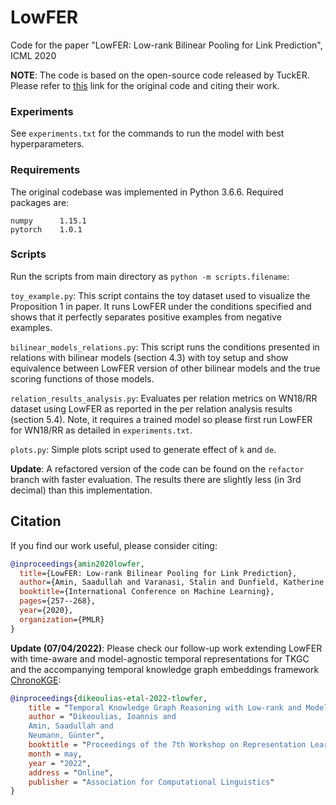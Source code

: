 # LowFER

Code for the paper "LowFER: Low-rank Bilinear Pooling for Link Prediction", ICML 2020

**NOTE**: The code is based on the open-source code released by TuckER. Please refer to [this](https://github.com/ibalazevic/TuckER) link for the original code and citing their work.

### Experiments

See `experiments.txt` for the commands to run the model with best hyperparameters.

### Requirements

The original codebase was implemented in Python 3.6.6. Required packages are:

    numpy      1.15.1
    pytorch    1.0.1

### Scripts

Run the scripts from main directory as `python -m scripts.filename`:

`toy_example.py`: This script contains the toy dataset used to visualize the Proposition 1 in paper. It runs LowFER under the conditions specified and shows that it perfectly separates positive examples from negative examples.

`bilinear_models_relations.py`: This script runs the conditions presented in relations with bilinear models (section 4.3) with toy setup and show equivalence between LowFER version of other bilinear models and the true scoring functions of those models.

`relation_results_analysis.py`: Evaluates per relation metrics on WN18/RR dataset using LowFER as reported in the per relation analysis results (section 5.4). Note, it requires a trained model so please first run LowFER for WN18/RR as detailed in `experiments.txt`.

`plots.py`: Simple plots script used to generate effect of `k` and `de`.

**Update**: A refactored version of the code can be found on the `refactor` branch with faster evaluation. The results there are slightly less (in 3rd decimal) than this implementation.

## Citation

If you find our work useful, please consider citing:

```bibtex
@inproceedings{amin2020lowfer,
  title={LowFER: Low-rank Bilinear Pooling for Link Prediction},
  author={Amin, Saadullah and Varanasi, Stalin and Dunfield, Katherine Ann and Neumann, G{\"u}nter},
  booktitle={International Conference on Machine Learning},
  pages={257--268},
  year={2020},
  organization={PMLR}
}
```

**Update (07/04/2022)**: Please check our follow-up work extending LowFER with time-aware and model-agnostic temporal representations for TKGC and the accompanying temporal knowledge graph embeddings framework [ChronoKGE](https://github.com/iodike/ChronoKGE):

```bibtex
@inproceedings{dikeoulias-etal-2022-tlowfer,
    title = "Temporal Knowledge Graph Reasoning with Low-rank and Model-agnostic Representations",
    author = "Dikeoulias, Ioannis and
    Amin, Saadullah and 
    Neumann, Günter",
    booktitle = "Proceedings of the 7th Workshop on Representation Learning for NLP",
    month = may,
    year = "2022",
    address = "Online",
    publisher = "Association for Computational Linguistics"
}
```
